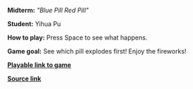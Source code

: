 **Midterm:** _"Blue Pill Red Pill"_

**Student:** Yihua Pu

**How to play:** 
Press Space to see what happens. 

**Game goal:**
See which pill explodes first! Enjoy the fireworks!

[**Playable link to game**](https://yeethua.github.io/game615-spring2023-midterm/midterm/play/)
 
[**Source link**](https://github.com/Yeethua/game615-spring2023-midterm)
